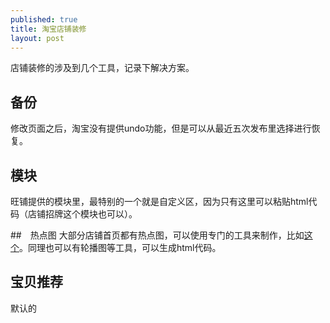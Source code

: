 ```yaml
---
published: true
title: 淘宝店铺装修
layout: post
---
```


店铺装修的涉及到几个工具，记录下解决方案。

## 备份
修改页面之后，淘宝没有提供undo功能，但是可以从最近五次发布里选择进行恢复。

## 模块
旺铺提供的模块里，最特别的一个就是自定义区，因为只有这里可以粘贴html代码（店铺招牌这个模块也可以）。

##　热点图
大部分店铺首页都有热点图，可以使用专门的工具来制作，比如[这个](https://dianshang.gaoding.com/hot-zone)。同理也可以有轮播图等工具，可以生成html代码。

## 宝贝推荐
默认的

